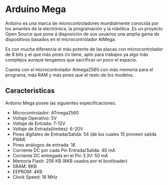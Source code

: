 # Arduino Mega


Arduino es una marca de microcontroladores mundialmente conocida por los amantes de la electrónica, la programación y la robótica. 
Es un proyecto Open Source que pone a disposición de sus usuarios una amplia gama de dispositivos basados en el microcontrolador AtMega.

Es con mucha diferencia el más potente de las placas con microcontrolador de 8 bits y el que más pines i/o 
tiene, apto para trabajos ya algo más complejos aunque tengamos que sacrificar un poco el espacio.

Cuenta con el microcontrolador Atmega2560 con más memoria para el programa, más RAM y más pines que el resto de los modelos.


## Caracteristicas

Arduino Mega posee las siguientes especificaciones:

- Microcontrolador: ATmega2560
- Voltaje Operativo: 5V
- Voltaje de Entrada: 7-12V
- Voltaje de Entrada(límites): 6-20V
- Pines digitales de Entrada/Salida: 54 (de los cuales 15 proveen salida PWM)
- Pines análogos de entrada: 16
- Corriente DC por cada Pin Entrada/Salida: 40 mA
- Corriente DC entregada en el Pin 3.3V: 50 mA
- Memoria Flash: 256 KB (8KB usados por el bootloader)
- SRAM: 8KB
- EEPROM: 4KB
- Clock Speed: 16 MHz
